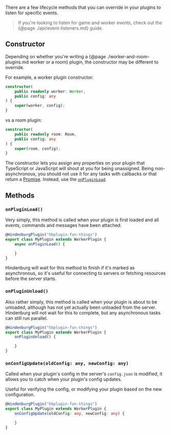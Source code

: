 There are a few lifecycle methods that you can override in your plugins to listen for specific events.

> If you're looking to listen for game and worker events, check out the {@page ./api/event-listeners.md} guide.

## Constructor
Depending on whether you're writing a {@page ./worker-and-room-plugins.md worker or a room} plugin, the constructor may be different to override.


For example, a worker plugin constructor:
```ts
constructor(
    public readonly worker: Worker,
    public config: any
) {
    super(worker, config);
}
```

vs a room plugin:
```ts
constructor(
    public readonly room: Room,
    public config: any
) {
    super(room, config);
}
```

The constructor lets you assign any properties on your plugin that TypeScript or JavaScript will shout at you for being unassigned. Being non-asynchronous, you should not use it for any tasks with callbacks or that return a [Promise](https://developer.mozilla.org/en-US/docs/Web/JavaScript/Reference/Global_Objects/Promise). Instead, use the [`onPluginLoad`](#onpluginload).

## Methods
### `onPluginLoad()`
Very simply, this method is called when your plugin is first loaded and all events, commands and messages have been attached.

```ts
@HindenburgPlugin("hbplugin-fun-things")
export class MyPlugin extends WorkerPlugin {
    async onPluginLoad() {

    }
}
```

Hindenburg will wait for this method to finish if it's marked as asynchronous, so it's useful for connecting to servers or fetching resources before the server starts.

### `onPluginUnload()`
Also rather simply, this method is called when your plugin is about to be unloaded, although has not yet actually been unloaded from the server. Hindenburg will not wait for this to complete, but any asynchronous tasks can still run parallel.

```ts
@HindenburgPlugin("hbplugin-fun-things")
export class MyPlugin extends WorkerPlugin {
    onPluginUnload() {

    }
}
```

### `onConfigUpdate(oldConfig: any, newConfig: any)`
Called when your plugin's config in the server's `config.json` is modified, it allows you to catch when your plugin's config updates.

Useful for verifying the config, or modifying your plugin based on the new configuration.

```ts
@HindenburgPlugin("hbplugin-fun-things")
export class MyPlugin extends WorkerPlugin {
    onConfigUpdate(oldConfig: any, newConfig: any) {

    }
}
```

